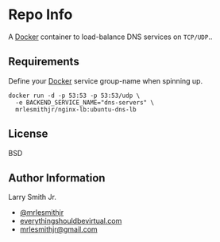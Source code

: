Repo Info
=========
A [Docker] container to load-balance DNS services on `TCP/UDP`..

Requirements
------------
Define your [Docker] service group-name when spinning up.

```
docker run -d -p 53:53 -p 53:53/udp \
  -e BACKEND_SERVICE_NAME="dns-servers" \
  mrlesmithjr/nginx-lb:ubuntu-dns-lb
```

License
-------

BSD

Author Information
------------------

Larry Smith Jr.
- [@mrlesmithjr]
- [everythingshouldbevirtual.com]
- [mrlesmithjr@gmail.com]

[Alpine]: <https://alpinelinux.org/>
[Ansible]: <https://www.ansible.com/>
[DNSMasq]: <http://www.thekelleys.org.uk/dnsmasq/doc.html>
[Docker]: <https://www.docker.com>
[@mrlesmithjr]: <https://twitter.com/mrlesmithjr>
[everythingshouldbevirtual.com]: <http://everythingshouldbevirtual.com>
[mrlesmithjr@gmail.com]: <mailto:mrlesmithjr@gmail.com>
